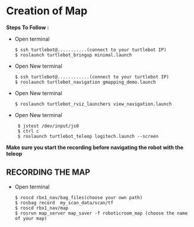 # Creation of Map
**Steps To Follow :**
- Open terminal

      $ ssh turtlebot@...........(connect to your turtlebot IP)
      $ roslaunch turtlebot_bringup minimal.launch

- Open New terminal
             
      $ ssh turtlebot@............(connect to your turtlebot IP)
      $ roslaunch turtlebot_navigation gmapping_demo.launch

- Open New terminal
       
      $ roslaunch turtlebot_rviz_launchers view_navigation.launch
      
  
- Open New terminal
       
       $ jstest /dev/input/js0
       $ ctrl c
       $ roslaunch turtlebot_teleop logitech.launch --screen
       
**Make sure you start the recording before navigating the robot with the teleop**  

  
## RECORDING THE MAP

- Open terminal
     
      $ roscd rbx1_nav/bag_files(choose your own path)
      $ rosbag record  my_scan_data/scan/tf
      $ roscd rbx1_nav/map
      $ rosrun map_server map_saver -f roboticroom_map (choose the name of your map) 
     
     

      
      




















      



